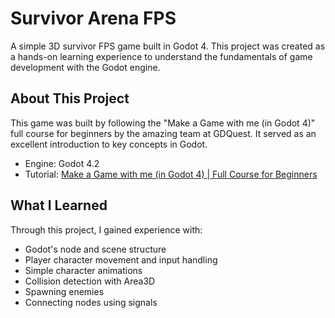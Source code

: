 # Survivor Arena FPS

A simple 3D survivor FPS game built in Godot 4. This project was created as a hands-on learning experience to understand the fundamentals of game development with the Godot engine.

## About This Project

This game was built by following the "Make a Game with me (in Godot 4)" full course for beginners by the amazing team at GDQuest. It served as an excellent introduction to key concepts in Godot.
- Engine: Godot 4.2
- Tutorial: [Make a Game with me (in Godot 4) | Full Course for Beginners](https://www.youtube.com/watch?v=NJJNWGD25rg&t=2026s)

## What I Learned

Through this project, I gained experience with:
- Godot's node and scene structure
- Player character movement and input handling
- Simple character animations
- Collision detection with Area3D
- Spawning enemies
- Connecting nodes using signals
